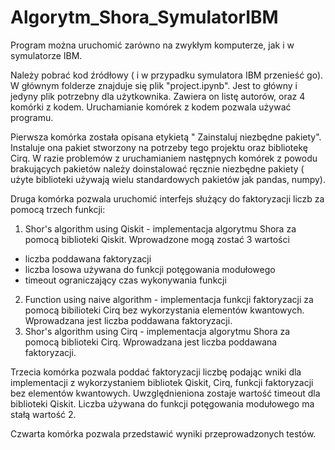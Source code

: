 # Algorytm_Shora_SymulatorIBM

Program można uruchomić zarówno na zwykłym komputerze, jak i w symulatorze IBM.

Należy pobrać kod źródłowy ( i w przypadku symulatora IBM przenieść go). W głównym folderze znajduje się plik "project.ipynb". Jest to główny i jedyny plik potrzebny dla użytkownika. Zawiera on listę autorów, oraz 4 komórki z kodem. Uruchamianie komórek z kodem pozwala używać programu.

Pierwsza komórka została opisana etykietą " Zainstaluj niezbędne pakiety". Instaluje ona pakiet stworzony na potrzeby tego projektu oraz bibliotekę Cirq. W razie problemów z uruchamianiem następnych komórek z powodu brakujących pakietów należy doinstalować ręcznie niezbędne pakiety ( użyte biblioteki używają wielu standardowych pakietów jak pandas, numpy).

Druga komórka pozwala uruchomić interfejs służący do faktoryzacji liczb za pomocą trzech funkcji:
1. Shor's algorithm using Qiskit - implementacja algorytmu Shora za pomocą biblioteki Qiskit. Wprowadzone mogą zostać 3 wartości
- liczba poddawana faktoryzacji
- liczba losowa używana do funkcji potęgowania modułowego
- timeout ograniczający czas wykonywania funkcji
2. Function using naive algorithm - implementacja funkcji faktoryzacji za pomocą bibilioteki Cirq bez wykorzystania elementów kwantowych. Wprowadzana jest liczba poddawana faktoryzacji.
3. Shor's algorithm using Cirq - implementacja algorytmu Shora za pomocą biblioteki Cirq. Wprowadzana jest liczba poddawana faktoryzacji.

Trzecia komórka pozwala poddać faktoryzacji liczbę podając wniki dla implementacji z wykorzystaniem bibliotek Qiskit, Cirq, funkcji faktoryzacji bez elementów kwantowych. Uwzględnieniona zostaje wartość timeout dla biblioteki Qiskit. Liczba używana do funkcji potęgowania modułowego ma stałą wartość 2. 

Czwarta komórka pozwala przedstawić wyniki przeprowadzonych testów.

